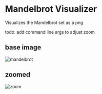 # Mandelbrot Visualizer

Visualizes the Mandelbrot set as a png

todo: add command line args to adjust zoom

## base image
![mandelbrot](https://github.com/MarkyMan4/mandelbrot-visualizer/assets/37815834/884fce79-569d-4011-a963-78a5a4f5876e)

## zoomed
![zoom](https://github.com/MarkyMan4/mandelbrot-visualizer/assets/37815834/2fdb59a2-0040-4d60-b094-aecb5d6c7b1a)
